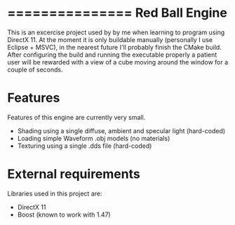 ===============
Red Ball Engine
===============

This is an excercise project used by by me when learning to program using DirectX 11. At the moment it is only buildable manually (personally I use Eclipse + MSVC), in the nearest future I'll probably finish the CMake build. After configuring the build and running the executable properly a patient user will be rewarded with a view of a cube moving around the window for a couple of seconds.

Features
========

Features of this engine are currently very small.

* Shading using a single diffuse, ambient and specular light (hard-coded)
* Loading simple Waveform .obj models (no materials)
* Texturing using a single .dds file (hard-coded)

External requirements
=====================

Libraries used in this project are:

* DirectX 11
* Boost (known to work with 1.47)
